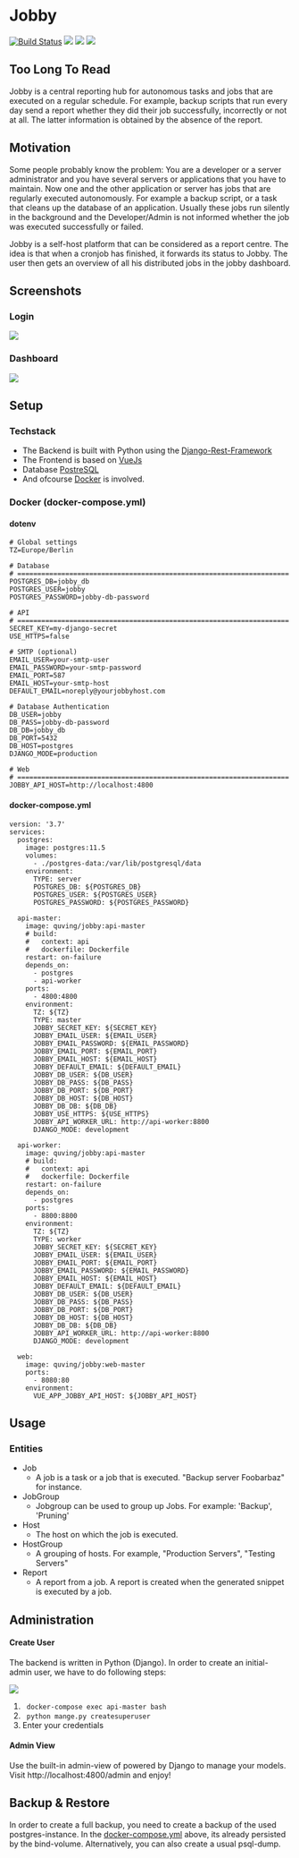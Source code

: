 # Jobby

[![Build Status](https://drone.quving.com/api/badges/Quving/jobby/status.svg)](https://drone.quving.com/Quving/jobby)
![](https://img.shields.io/github/languages/top/quving/jobby)
![](https://img.shields.io/github/v/tag/quving/jobby)
![](https://img.shields.io/github/issues/Quving/jobby)

## Too Long To Read
Jobby is a central reporting hub for autonomous tasks and jobs that are executed on a regular schedule. For example, backup scripts that run every day send a report whether they did their job successfully, incorrectly or not at all. The latter information is obtained by the absence of the report.

## Motivation
Some people probably know the problem: You are a developer or a server administrator and you have several servers or applications that you have to maintain. Now one and the other application or server has jobs that are regularly executed autonomously. For example a backup script, or a task that cleans up the database of an application. Usually these jobs run silently in the background and the Developer/Admin is not informed whether the job was executed successfully or failed.

Jobby is a self-host platform that can be considered as a report centre. The idea is that when a cronjob has finished, it forwards its status to Jobby. The user then gets an overview of all his distributed jobs in the jobby dashboard.

## Screenshots
### Login
![](https://i.imgur.com/wRBFSYF.png)

### Dashboard
![](https://i.imgur.com/TWy9fvi.png)




## Setup
### Techstack
- The Backend is built with Python using the [Django-Rest-Framework](https://www.django-rest-framework.org/)
- The Frontend is based on [VueJs](https://vuejs.org/)
- Database [PostreSQL](https://www.postgresql.org/)
- And ofcourse [Docker](https://www.docker.com/) is involved.

### Docker (docker-compose.yml)

#### dotenv
```
# Global settings
TZ=Europe/Berlin

# Database
# ====================================================================
POSTGRES_DB=jobby_db
POSTGRES_USER=jobby
POSTGRES_PASSWORD=jobby-db-password

# API
# ====================================================================
SECRET_KEY=my-django-secret
USE_HTTPS=false

# SMTP (optional)
EMAIL_USER=your-smtp-user
EMAIL_PASSWORD=your-smtp-password
EMAIL_PORT=587
EMAIL_HOST=your-smtp-host
DEFAULT_EMAIL=noreply@yourjobbyhost.com

# Database Authentication
DB_USER=jobby
DB_PASS=jobby-db-password
DB_DB=jobby_db
DB_PORT=5432
DB_HOST=postgres
DJANGO_MODE=production

# Web
# ====================================================================
JOBBY_API_HOST=http://localhost:4800

```
#### docker-compose.yml
```
version: '3.7'
services:
  postgres:
    image: postgres:11.5
    volumes:
      - ./postgres-data:/var/lib/postgresql/data
    environment:
      TYPE: server
      POSTGRES_DB: ${POSTGRES_DB}
      POSTGRES_USER: ${POSTGRES_USER}
      POSTGRES_PASSWORD: ${POSTGRES_PASSWORD}

  api-master:
    image: quving/jobby:api-master
    # build:
    #   context: api
    #   dockerfile: Dockerfile
    restart: on-failure
    depends_on:
      - postgres
      - api-worker
    ports:
      - 4800:4800
    environment:
      TZ: ${TZ}
      TYPE: master
      JOBBY_SECRET_KEY: ${SECRET_KEY}
      JOBBY_EMAIL_USER: ${EMAIL_USER}
      JOBBY_EMAIL_PASSWORD: ${EMAIL_PASSWORD}
      JOBBY_EMAIL_PORT: ${EMAIL_PORT}
      JOBBY_EMAIL_HOST: ${EMAIL_HOST}
      JOBBY_DEFAULT_EMAIL: ${DEFAULT_EMAIL}
      JOBBY_DB_USER: ${DB_USER}
      JOBBY_DB_PASS: ${DB_PASS}
      JOBBY_DB_PORT: ${DB_PORT}
      JOBBY_DB_HOST: ${DB_HOST}
      JOBBY_DB_DB: ${DB_DB}
      JOBBY_USE_HTTPS: ${USE_HTTPS}
      JOBBY_API_WORKER_URL: http://api-worker:8800
      DJANGO_MODE: development

  api-worker:
    image: quving/jobby:api-master
    # build:
    #   context: api
    #   dockerfile: Dockerfile
    restart: on-failure
    depends_on:
      - postgres
    ports:
      - 8800:8800
    environment:
      TZ: ${TZ}
      TYPE: worker
      JOBBY_SECRET_KEY: ${SECRET_KEY}
      JOBBY_EMAIL_USER: ${EMAIL_USER}
      JOBBY_EMAIL_PORT: ${EMAIL_PORT}
      JOBBY_EMAIL_PASSWORD: ${EMAIL_PASSWORD}
      JOBBY_EMAIL_HOST: ${EMAIL_HOST}
      JOBBY_DEFAULT_EMAIL: ${DEFAULT_EMAIL}
      JOBBY_DB_USER: ${DB_USER}
      JOBBY_DB_PASS: ${DB_PASS}
      JOBBY_DB_PORT: ${DB_PORT}
      JOBBY_DB_HOST: ${DB_HOST}
      JOBBY_DB_DB: ${DB_DB}
      JOBBY_API_WORKER_URL: http://api-worker:8800
      DJANGO_MODE: development

  web:
    image: quving/jobby:web-master
    ports:
      - 8080:80
    environment:
      VUE_APP_JOBBY_API_HOST: ${JOBBY_API_HOST}
```

## Usage
### Entities
- Job
    - A job is a task or a job that is executed. "Backup server Foobarbaz" for instance.
- JobGroup
    - Jobgroup can be used to group up Jobs. For example: 'Backup', 'Pruning'
- Host
    - The host on which the job is executed.
- HostGroup
    - A grouping of hosts. For example, "Production Servers", "Testing Servers"
- Report
    - A report from a job. A report is created when the generated snippet is executed by a job.

## Administration
#### Create User
The backend is written in Python (Django). In order to create an initial-admin user, we have to do following steps:


![](https://imgur.com/9KcmSVg.gif)


1. ``` docker-compose exec api-master bash```
2. ``` python mange.py createsuperuser```
3. Enter your credentials


#### Admin View
Use the built-in admin-view of powered by Django to manage your models.
Visit http://localhost:4800/admin and enjoy!


## Backup & Restore
In order to create a full backup, you need to create a backup of the used postgres-instance. In the [docker-compose.yml](docker-compose.yml) above, its already persisted by the bind-volume. Alternatively, you can also create a usual psql-dump.
